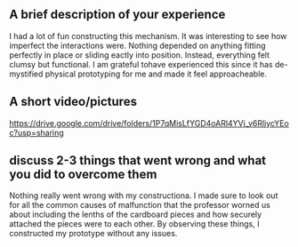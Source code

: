 ## A brief description of your experience

I had a lot of fun constructing this mechanism. It was interesting to see how imperfect the interactions were. Nothing depended on anything fitting perfectly in place or sliding eactly into position. Instead, everything felt clumsy but functional. I am grateful tohave experienced this since it has de-mystified physical prototyping for me and made it feel approacheable.


## A short video/pictures

https://drive.google.com/drive/folders/1P7qMisLfYGD4oARl4YVj_v6RljycYEoc?usp=sharing


## discuss 2-3 things that went wrong and what you did to overcome them

Nothing really went wrong with my constructiona. I made sure to look out for all the common causes of malfunction that the professor worned us about including the lenths of the cardboard pieces and how securely attached the pieces were to each other. By observing these things, I constructed my prototype without any issues.



